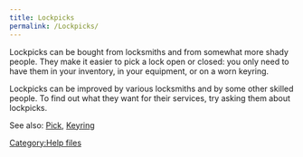 ```yaml
---
title: Lockpicks
permalink: /Lockpicks/
---
```


Lockpicks can be bought from locksmiths and from somewhat more shady
people. They make it easier to pick a lock open or closed: you only need
to have them in your inventory, in your equipment, or on a worn keyring.

Lockpicks can be improved by various locksmiths and by some other
skilled people. To find out what they want for their services, try
asking them about lockpicks.

See also: [Pick](Pick "wikilink"), [Keyring](Keyring "wikilink")

[Category:Help files](Category:Help_files "wikilink")